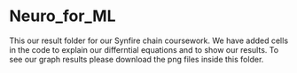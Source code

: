 # Neuro_for_ML

This our result folder for our Synfire chain coursework. We have added cells in the code to explain our differntial equations and to show our results. To see our graph results please download the png files inside this folder.
